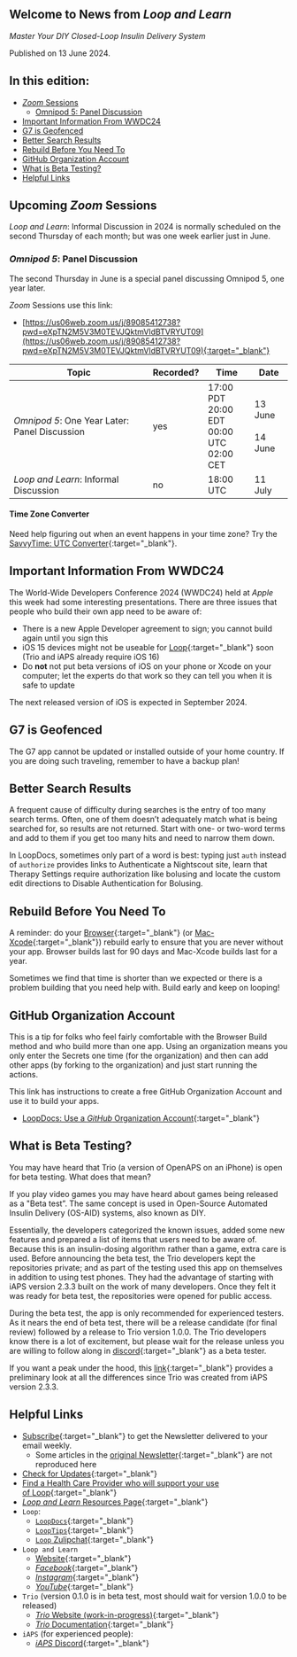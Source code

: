 ## Welcome to News from&nbsp;_<span translate="no">Loop and Learn</span>_

_Master Your DIY Closed-Loop Insulin Delivery System_

Published on 13 June 2024.

## In this edition:

* [*Zoom* Sessions](#upcoming-zoom-sessions)
    * [Omnipod 5: Panel Discussion](#omnipod-5-panel-discussion)
* [Important Information From WWDC24](#important-information-from-wwdc24)
* [G7 is Geofenced](#g7-is-geofenced)
* [Better Search Results](#better-search-results)
* [Rebuild Before You Need To](#rebuild-before-you-need-to)
* [GitHub Organization Account](#github-organization-account)
* [What is Beta Testing?](#what-is-beta-testing)
* [Helpful Links](#helpful-links)

## Upcoming *Zoom* Sessions

_<span translate="no">Loop and Learn</span>_: Informal Discussion in 2024 is normally scheduled on the second Thursday of each month; but was one week earlier just in June.

###  _<span translate="no">Omnipod 5</span>_: Panel Discussion 

The second Thursday in June is a special panel discussing Omnipod 5, one year later.

*Zoom* Sessions use this link:

* [https://us06web.zoom.us/j/89085412738?pwd=eXpTN2M5V3M0TEVJQktmVldBTVRYUT09](https://us06web.zoom.us/j/89085412738?pwd=eXpTN2M5V3M0TEVJQktmVldBTVRYUT09){:target="_blank"}

| Topic | Recorded? | Time | Date |
| - | - | - | - |
| _<span translate="no">Omnipod 5</span>_: One Year Later: Panel Discussion | yes | 17:00 PDT<br>20:00 EDT<br>00:00 UTC<br>02:00 CET | 13 June<br><br>14 June |
| _<span translate="no">Loop and Learn</span>_: Informal Discussion | no | 18:00 UTC | 11 July |

#### Time Zone Converter

Need help figuring out when an event happens in your time zone? Try the [SavvyTime: UTC Converter](https://savvytime.com/converter/utc){:target="_blank"}.

## Important Information From WWDC24

The World-Wide Developers Conference 2024 (WWDC24) held at *Apple* this week had some interesting presentations. There are three issues that people who build their own app need to be aware of:

* There is a new Apple Developer agreement to sign; you cannot build again until you sign this
* iOS 15 devices might not be useable for [Loop](https://loopkit.github.io/loopdocs/build/phone/#which-devices-are-compatible){:target="_blank"} soon (Trio and iAPS already require iOS 16)
* Do **not** not put beta versions of iOS on your phone or Xcode on your computer; let the experts do that work so they can tell you when it is safe to update

The next released version of iOS is expected in September 2024.

## G7 is Geofenced

The G7 app cannot be updated or installed outside of your home country. If you are doing such traveling, remember to have a backup plan!

## Better Search Results

A frequent cause of difficulty during searches is the entry of too many search terms. Often, one of them doesn’t adequately match what is being searched for, so results are not returned. Start with one- or two-word terms and add to them if you get too many hits and need to narrow them down.

In LoopDocs, sometimes only part of a word is best: typing just `auth` instead of `authorize` provides links to Authenticate a Nightscout site, learn that Therapy Settings require authorization like bolusing and locate the custom edit directions to Disable Authentication for Bolusing.

## Rebuild Before You Need To

A reminder: do your [Browser](https://loopkit.github.io/loopdocs/gh-actions/gh-update/){:target="_blank"} (or [Mac-Xcode](https://loopkit.github.io/loopdocs/build/updating/){:target="_blank"}) rebuild early to ensure that you are never without your app. Browser builds last for 90 days and Mac-Xcode builds last for a year.

Sometimes we find that time is shorter than we expected or there is a problem building that you need help with. Build early and keep on looping!

## GitHub Organization Account

This is a tip for folks who feel fairly comfortable with the Browser Build method and who build more than one app. Using an organization means you only enter the Secrets one time (for the organization) and then can add other apps (by forking to the organization) and just start running the actions.

This link has instructions to create a free GitHub Organization Account and use it to build your apps.

* [LoopDocs: Use a *GitHub* Organization Account](https://loopkit.github.io/loopdocs/gh-actions/gh-other-apps/#use-a-github-organization-account){:target="_blank"}

## What is Beta Testing?

You may have heard that Trio (a version of OpenAPS on an iPhone) is open for beta testing. What does that mean?

If you play video games you may have heard about games being released as a "Beta test”. The same concept is used in Open-Source Automated Insulin Delivery (OS-AID) systems, also known as DIY.

Essentially, the developers categorized the known issues, added some new features and prepared a list of items that users need to be aware of. Because this is an insulin-dosing algorithm rather than a game, extra care is used. Before announcing the beta test, the Trio developers kept the repositories private; and as part of the testing used this app on themselves in addition to using test phones. They had the advantage of starting with iAPS version 2.3.3 built on the work of many developers. Once they felt it was ready for beta test, the repositories were opened for public access.

During the beta test, the app is only recommended for experienced testers. As it nears the end of beta test, there will be a release candidate (for final review) followed by a release to Trio version 1.0.0. The Trio developers know there is a lot of excitement, but please wait for the release unless you are willing to follow along in [discord](https://discord.gg/kyjG4333Wb){:target="_blank"} as a beta tester.

If you want a peak under the hood, this [link](https://github.com//nightscout/Trio/pull/2){:target="_blank"} provides a preliminary look at all the differences since Trio was created from iAPS version 2.3.3.

## Helpful Links

* [Subscribe](https://www.loopandlearn.org/newsletter-signup/){:target="_blank"} to get the Newsletter delivered to your email weekly.
    * Some articles in the [original Newsletter](https://www.loopandlearn.org/2022/10/19/loop-and-learn-newsletter/){:target="_blank"} are not reproduced here
* [Check for Updates](https://www.loopandlearn.org/version-updates/){:target="_blank"}
* [Find a Health Care Provider who will support your use of&nbsp;<span translate="no">Loop</span>](https://www.loopandlearn.org/hcp-recommendations/){:target="_blank"}
* [_<span translate="no">Loop and Learn</span>_&nbsp;Resources Page](https://www.loopandlearn.org/resources/){:target="_blank"}
* <code>Loop</code>:
    * [`LoopDocs`](https://loopkit.github.io/loopdocs/){:target="_blank"}
    * [`LoopTips`](https://loopkit.github.io/looptips/){:target="_blank"}
    * [`Loop` Zulipchat](https://loop.zulipchat.com/){:target="_blank"}
* <code>Loop and Learn</code>
    * [Website](https://www.loopandlearn.org/){:target="_blank"}
    * [*Facebook*](https://www.facebook.com/groups/LOOPandLEARN){:target="_blank"}
    * [*Instagram*](https://www.instagram.com/loopandlearn/){:target="_blank"}
    * [*YouTube*](https://www.youtube.com/c/loopandlearn){:target="_blank"}
* <code>Trio</code> (version 0.1.0 is in beta test, most should wait for version 1.0.0 to be released)
    * [*Trio* Website (work-in-progress)](http://diy-trio.org/){:target="_blank"}
    * [*Trio* Documentation](http://docs.diy-trio.org/en/latest){:target="_blank"}
* <code>iAPS</code> (for experienced people):
    * [*iAPS* Discord](https://discord.com/invite/ptkk2Y264Z){:target="_blank"}
